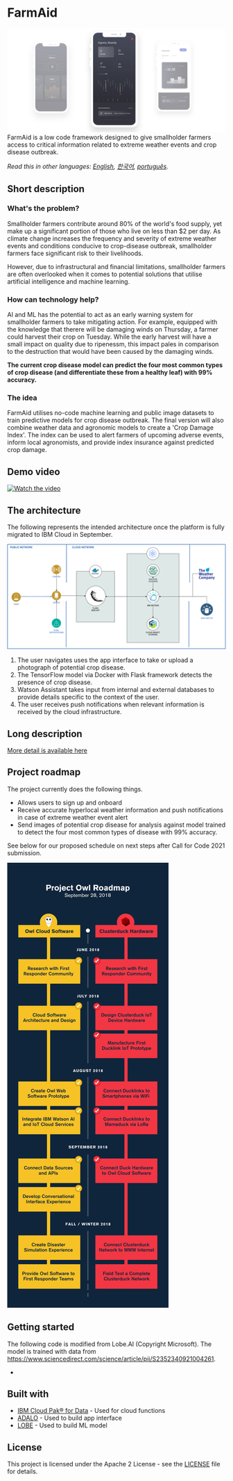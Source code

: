 # FarmAid
![Video transcription/translation app](https://github.com/farmaid/CallForCode-FarmAid/blob/main/images/Artboard.jpg?raw=true)
FarmAid is a low code framework designed to give smallholder farmers access to critical information related to extreme weather events and crop disease outbreak.

_Read this in other languages: [English](README.md), [한국어](./docs/README.ko.md), [português](./docs/README.pt_br.md)._

## Short description

### What's the problem?

Smallholder farmers contribute around 80% of the world's food supply, yet make up a significant portion of those who live on less than $2 per day. As climate change increases the frequency and severity of extreme weather events and conditions conducive to crop-disease outbreak, smallholder farmers face significant risk to their livelihoods.

However, due to infrastructural and financial limitations, smallholder farmers are often overlooked when it comes to potential solutions that utilise artificial intelligence and machine learning.

### How can technology help?

AI and ML has the potential to act as an early warning system for smallholder farmers to take mitigating action. For example, equipped with the knowledge that therere will be damaging winds on Thursday, a farmer could harvest their crop on Tuesday. While the early harvest will have a small impact on quality due to ripenessm, this impact pales in comparison to the destruction that would have been caused by the damaging winds.

<b>The current crop disease model can predict the four most common types of crop disease (and differentiate these from a healthy leaf) with 99% accuracy.</b>

### The idea

FarmAid utilises no-code machine learning and public image datasets to train predictive models for crop disease outbreak. The final version will also combine weather data and agronomic models to create a 'Crop Damage Index'. The index can be used to alert farmers of upcoming adverse events, inform local agronomists, and provide index insurance against predicted crop damage. 

## Demo video
[![Watch the video](https://img.youtube.com/vi/UPsqNQ4bUFU/0.jpg)](https://youtu.be/UPsqNQ4bUFU)

## The architecture

The following represents the intended architecture once the platform is fully migrated to IBM Cloud in September.

![Video transcription/translation app](https://github.com/farmaid/CallForCode-FarmAid/blob/main/images/IBMSUBMISSIONDIAGRAM.png?raw=true)

1. The user navigates uses the app interface to take or upload a photograph of potential crop disease.
2. The TensorFlow model via Docker with Flask framework detects the presence of crop disease.
3. Watson Assistant takes input from internal and external databases to provide details specific to the context of the user.
4. The user receives push notifications when relevant information is received by the cloud infrastructure.

## Long description

[More detail is available here](./docs/DESCRIPTION.md)

## Project roadmap

The project currently does the following things.

- Allows users to sign up and onboard
- Receive accurate hyperlocal weather information and push notifications in case of extreme weather event alert
- Send images of potential crop disease for analysis against model trained to detect the four most common types of disease with 99% accuracy.

See below for our proposed schedule on next steps after Call for Code 2021 submission.

![Roadmap](./images/roadmap.jpg)

## Getting started

The following code is modified from Lobe.AI (Copyright Microsoft). The model is trained with data from https://www.sciencedirect.com/science/article/pii/S2352340921004261.

-

## Built with

- [IBM Cloud Pak® for Data](https://www.ibm.com/au-en/cloud/paks/) - Used for cloud functions
- [ADALO](https://www.adalo.com/) - Used to build app interface
- [LOBE](https://www.lobe.ai/) - Used to build ML model

## License

This project is licensed under the Apache 2 License - see the [LICENSE](LICENSE) file for details.

